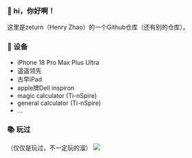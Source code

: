 ### 👋 hi，你好啊！

这里是zeturn（Henry Zhao）的一个Github仓库（还有别的仓库）。

### 📱 设备

- iPhone 18 Pro Max Plus Ultra
- 遥遥领先
- 古早iPad
- apple牌Dell inspiron
- magic calculator (Ti-nSpire)
- general calculator (Ti-nSpire)
- ...

### 📚 玩过
（仅仅是玩过，不一定玩的溜）
![](https://skillicons.dev/icons?perline=15&i=github,gitlab,git,twitter,stackoverflow,vercel,figma,vscode,vim,atom,js,ts,html,css,c,cpp,java,python,php,bootstrap,jquery,nodejs,react,vue,tailwind,nextjs,mongo,redis,mysql,fastapi,flask,laravel,md,regex,aws,azure,linux,bash,docker,kubernetes,ansible,django,grafana,prometheus,nginx,kali,ubuntu,npm,vite,tensorflow,alpinejs,anaconda,androidstudio,xd,ps,pycharm)

